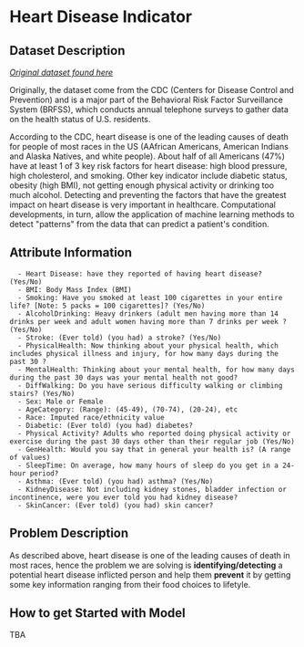 # Heart Disease Indicator

## Dataset Description

_[Original dataset found here](https://www.kaggle.com/datasets/kamilpytlak/personal-key-indicators-of-heart-disease)_

Originally, the dataset come from the CDC (Centers for Disease Control and Prevention) and is a major part of the Behavioral Risk Factor Surveillance System (BRFSS), which conducts annual telephone surveys to gather data on the health status of U.S. residents.

According to the CDC, heart disease is one of the leading causes of death for people of most races in the US (AAfrican Americans, American Indians and Alaska Natives, and white people). About half of all Americans (47%) have at least 1 of 3 key risk factors for heart disease: high blood pressure, high cholesterol, and smoking. Other key indicator include diabetic status, obesity (high BMI), not getting enough physical activity or drinking too much alcohol. Detecting and preventing the factors that have the greatest impact on heart disease is very important in healthcare. Computational developments, in turn, allow the application of machine learning methods to detect "patterns" from the data that can predict a patient's condition.

## Attribute Information

      - Heart Disease: have they reported of having heart disease? (Yes/No)
      - BMI: Body Mass Index (BMI)
      - Smoking: Have you smoked at least 100 cigarettes in your entire life? [Note: 5 packs = 100 cigarettes]? (Yes/No)
      - AlcoholDrinking: Heavy drinkers (adult men having more than 14 drinks per week and adult women having more than 7 drinks per week ? (Yes/No)
      - Stroke: (Ever told) (you had) a stroke? (Yes/No)
      - PhysicalHealth: Now thinking about your physical health, which includes physical illness and injury, for how many days during the past 30 ?
      - MentalHealth: Thinking about your mental health, for how many days during the past 30 days was your mental health not good?
      - DiffWalking: Do you have serious difficulty walking or climbing stairs? (Yes/No)
      - Sex: Male or Female
      - AgeCategory: (Range): (45-49), (70-74), (20-24), etc
      - Race: Imputed race/ethnicity value
      - Diabetic: (Ever told) (you had) diabetes?
      - Physical Activity? Adults who reported doing physical activity or exercise during the past 30 days other than their regular job (Yes/No)
      - GenHealth: Would you say that in general your health is? (A range of values)
      - SleepTime: On average, how many hours of sleep do you get in a 24-hour period?
      - Asthma: (Ever told) (you had) asthma? (Yes/No)
      - KidneyDisease: Not including kidney stones, bladder infection or incontinence, were you ever told you had kidney disease? 
      - SkinCancer: (Ever told) (you had) skin cancer?

## Problem Description

As described above, heart disease is one of the leading causes of death in most races, hence the problem we are solving is **identifying/detecting** a potential heart disease inflicted person and help them **prevent** it by getting some key information ranging from their food choices to lifetyle.

## How to get Started with Model

TBA

